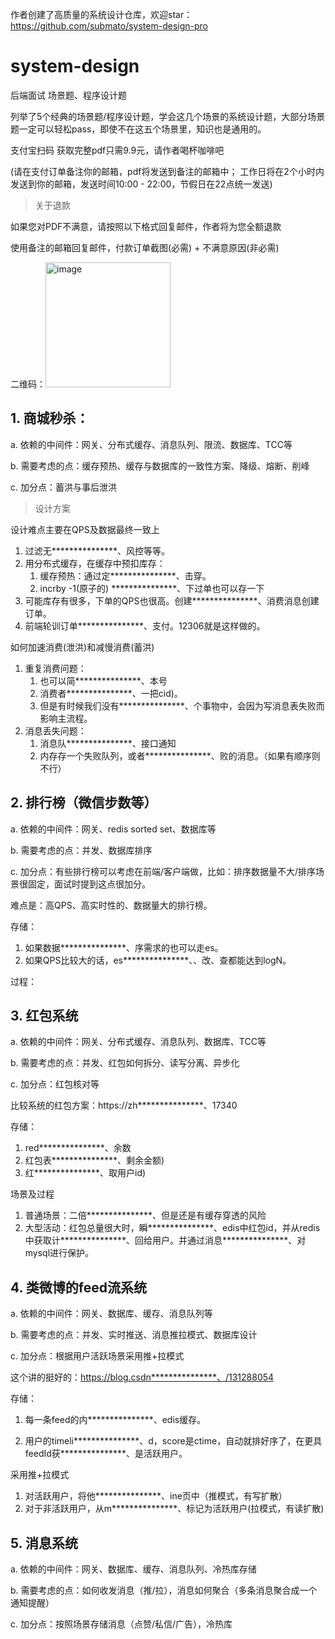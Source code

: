 作者创建了高质量的系统设计仓库，欢迎star：https://github.com/submato/system-design-pro

# system-design
后端面试 场景题、程序设计题


列举了5个经典的场景题/程序设计题，学会这几个场景的系统设计题，大部分场景题一定可以轻松pass，即使不在这五个场景里，知识也是通用的。

支付宝扫码 获取完整pdf只需9.9元，请作者喝杯咖啡吧

(请在支付订单备注你的邮箱，pdf将发送到备注的邮箱中； 工作日将在2个小时内发送到你的邮箱，发送时间10:00 - 22:00，节假日在22点统一发送)

> 关于退款

如果您对PDF不满意，请按照以下格式回复邮件，作者将为您全额退款

使用备注的邮箱回复邮件，付款订单截图(必需) + 不满意原因(非必需)

二维码：<img width="200" alt="image" src="https://github.com/submato/system-design/assets/55040284/52539886-2bee-4f47-aa5a-27903a64ac0c">


## 1. 商城秒杀：

a. 依赖的中间件：网关、分布式缓存、消息队列、限流、数据库、TCC等

b. 需要考虑的点：缓存预热、缓存与数据库的一致性方案、降级、熔断、削峰

c. 加分点：蓄洪与事后泄洪

> 设计方案

设计难点主要在QPS及数据最终一致上

1. 过滤无***************、风控等等。
2. 用分布式缓存，在缓存中预扣库存：
   1. 缓存预热：通过定***************、击穿。
   2. incrby -1(原子的) ***************、下过单也可以存一下
3. 可能库存有很多，下单的QPS也很高。创建***************、消费消息创建订单。
4. 前端轮训订单***************、支付。12306就是这样做的。



如何加速消费(泄洪)和减慢消费(蓄洪)



1. 重复消费问题：
   1. 也可以简***************、本号
   2. 消费者***************、一把cid)。
   3. 但是有时候我们没有***************、个事物中，会因为写消息表失败而影响主流程。
2. 消息丢失问题：
   1. 消息队***************、接口通知
   2. 内存存一个失败队列，或者***************、败的消息。（如果有顺序则不行）



## 2. 排行榜（微信步数等）

a. 依赖的中间件：网关、redis sorted set、数据库等

b. 需要考虑的点：并发、数据库排序

c. 加分点：有些排行榜可以考虑在前端/客户端做，比如：排序数据量不大/排序场景很固定，面试时提到这点很加分。

难点是：高QPS、高实时性的、数据量大的排行榜。

存储：

1. 如果数据***************、序需求的也可以走es。
2. 如果QPS比较大的话，es***************、、改、查都能达到logN。

过程：



## 3. 红包系统

a. 依赖的中间件：网关、分布式缓存、消息队列、数据库、TCC等

b. 需要考虑的点：并发、红包如何拆分、读写分离、异步化

c. 加分点：红包核对等

比较系统的红包方案：https://zh***************、17340

存储：

1. red***************、余数
2. 红包表***************、剩余金额)
3. 红***************、取用户id) 

场景及过程

1. 普通场景：二倍***************、但是还是有缓存穿透的风险
2. 大型活动：红包总量很大时，瞬***************、edis中红包id，并从redis中获取计***************、回给用户。并通过消息***************、对mysql进行保护。



## 4. 类微博的feed流系统

a. 依赖的中间件：网关、数据库、缓存、消息队列等

b. 需要考虑的点：并发、实时推送、消息推拉模式、数据库设计

c. 加分点：根据用户活跃场景采用推+拉模式

这个讲的挺好的：https://blog.csdn***************、/131288054

存储：

1. 每一条feed的内***************、edis缓存。

2. 用户的timeli***************、d，score是ctime，自动就排好序了，在更具feedId获***************、是活跃用户。

采用推+拉模式

1. 对活跃用户，将他***************、ine页中（推模式，有写扩散）
2. 对于非活跃用户，从m***************、标记为活跃用户(拉模式，有读扩散)



## 5. 消息系统

a. 依赖的中间件：网关、数据库、缓存、消息队列、冷热库存储

b. 需要考虑的点：如何收发消息（推/拉），消息如何聚合（多条消息聚合成一个通知提醒）

c. 加分点：按照场景存储消息（点赞/私信/广告），冷热库



